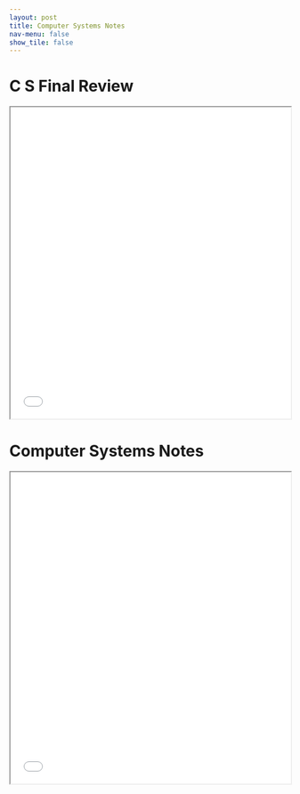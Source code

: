 ```yaml
---
layout: post
title: Computer Systems Notes
nav-menu: false
show_tile: false
---
```



# C S Final Review


<iframe src="/college/notes/ComputerSystems/CSFinalReview.pdf"
        style="width: 100%; height: 40em;">
</iframe>

# Computer Systems Notes


<iframe src="/college/notes/ComputerSystems/ComputerSystemsNotes.pdf"
        style="width: 100%; height: 40em;">
</iframe>
